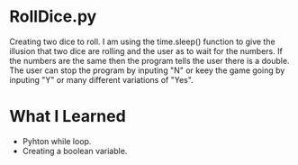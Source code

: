 # RollDice.py
Creating two dice to roll. I am using the time.sleep() function to give the illusion that two dice are rolling and the user as to wait for the numbers. If the numbers are the same then the program tells the user there is a double. The user can stop the program by inputing "N" or keey the game going by inputing "Y" or many different variations of "Yes". 

# What I Learned

- Pyhton while loop.
- Creating a boolean variable. 
